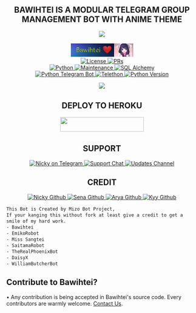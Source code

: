 <h2 align="center">
    BAWIHTEI IS A MODULAR TELEGRAM GROUP MANAGEMENT BOT WITH ANIME THEME
</h2>

<p align="center">
  <img src="https://telegra.ph//file/19cf584fba04f53f84812.jpg">
</p>

<p align="center">
<a href="https://t.me/Bawihteibot"> <img src="https://github.com/lalrochhara/Bawihtei/blob/master/Bawihtei/resources/Bawihtei_robot.jpg" alt="Bawihtei on Telegram" /> </a></br>
<a href="https://github.com/lalrochhara/Bawihtei/blob/master/LICENSE"> <img src="https://img.shields.io/badge/License-GPLv3-blueviolet?style=for-the-badge" alt="License" /> </a>
<a href="https://makeapullrequest.com"> <img src="https://img.shields.io/badge/PRs-Welcome-yellow?style=for-the-badge" alt="PRs" /></a></br>
<a href="https://www.python.org/"> <img src="https://img.shields.io/badge/Made%20With-Python-orange?style=for-the-badge&logo=python" alt="Python" /> </a>
<a href="https://GitHub.com/lalrochhara/Bawihtei"> <img src="https://img.shields.io/badge/Maintained-No-lightgrey?style=for-the-badge" alt="Maintenance" /> </a>
<a href="https://docs.sqlalchemy.org/en/14/"> <img src="https://img.shields.io/badge/SQL%20Alchemy-1.4.29-green?style=for-the-badge" alt="SQL Alchemy" /> </a><br>
<a href="https://python-telegram-bot.org"> <img src="https://img.shields.io/badge/PTB-13.10-white?style=for-the-badge&logo=github" alt="Python Telegram Bot" /> </a>
<a href="https://docs.telethon.dev"> <img src="https://img.shields.io/badge/Telethon-1.23.0-red?style=for-the-badge&logo=github" alt="Telethon" /> </a>
<a href="https://docs.python.org"> <img src="https://img.shields.io/badge/Python-3.10.1-purple?style=for-the-badge&logo=python" alt="Python Version" /> </a>
</p>

<p align="center">
  <img src="https://telegra.ph/file/3931976db775cf0955241.jpg">
</p>

<h2 align="center">
    DEPLOY TO HEROKU
</h2>

<p align="center"><a href="https://heroku.com/deploy?template=https://github.com/lalrochhara/Bawihtei"> <img src="https://img.shields.io/badge/Deploy%20To%20Heroku-purple?style=for-the-badge&logo=heroku" width="220" height="38.45"/></a></p>


<h2 align="center">
     SUPPORT
</h2>

<p align="center">
<a href="https://t.me/Nickylrca"> <img src="https://img.shields.io/badge/Nicky-Lrca-green?style=for-the-badge&logo=telegram" alt="Nicky on Telegram" /> </a>
<a href="https://t.me/BawihteiSupports"> <img src="https://img.shields.io/badge/Support-Chat-green?style=for-the-badge&logo=telegram" alt="Support Chat" /> </a>
<a href="https://t.me/BawihteiUpdates"> <img src="https://img.shields.io/badge/Update-Channel-green?style=for-the-badge&logo=telegram" alt="Updates Channel" /> </a>
</p>

<h2 align="center">
    CREDIT
</h2>

<p align="center">
<a href="https://github.com/lalrochhara"> <img src="https://img.shields.io/badge/Nicky-Github-magenta?style=for-the-badge&logo=github" alt="Nicky Github" /> </a>
<a href="https://github.com/kennedy-ex"> <img src="https://img.shields.io/badge/Sena-Github-magenta?style=for-the-badge&logo=github" alt="Sena Github" /> </a>
<a href="https://github.com/Aryazakaria01"> <img src="https://img.shields.io/badge/Arya-Github-magenta?style=for-the-badge&logo=github" alt="Arya Github" /> </a>
<a href="https://github.com/zxcskyy"> <img src="https://img.shields.io/badge/Kyy-Github-magenta?style=for-the-badge&logo=github" alt="Kyy Github" /> </a>
</p>

```
This Bot is Created by Mizo Bot Project,
If your kanging this without fork at least give a credit to get a smile of my hard work. 
- Bawihtei
- EmikoRobot
- Miss Sangtei
- SaitamaRobot 
- TheRealPhoenixBot
- DaisyX 
- WilliamButcherBot
```

## Contribute to Bawihtei?

• Any contribution is being accepted in Bawihtei's source code.
  Every contributors are warmly welcome.
[Contact Us](https://t.me/BawihteiSupports).
